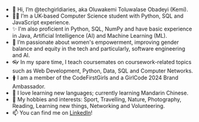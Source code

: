 - 👋 Hi, I’m @techgirldiaries, aka Oluwakemi Toluwalase Obadeyi (Kemi).
- 👩‍💻 I’m a UK-based Computer Science student with Python, SQL and JavaScript experience.
- ✨ I'm also proficient in Python, SQL, NumPy and have basic experience in Java, Artificial Intelligence (AI) and Machine Learning (ML). 
- 💪 I’m passionate about women's empowerment, improving gender balance and equity in the tech and particularly, software engineering and AI.
- 👓 In my spare time, I teach coursemates on coursework-related topics such as Web Development, Python, Data, SQL and Computer Networks.
- 🚺 I am a member of the CodeFirstGirls and a GirlCode 2024 Brand Ambassador. 
- 📙 I love learning new languages; currently learning Mandarin Chinese.
- 🛝 My hobbies and interests: Sport, Travelling, Nature, Photography, Reading, Learning new things, Networking and Volunteering.
- 📫 You can find me on [LinkedIn](linkedin.com/in/oluwakemi-obadeyi)! 

<!---
techgirldiaries/techgirldiaries is a ✨ special ✨ repository because its `README.md` (this file) appears on your GitHub profile.
You can click the Preview link to take a look at your changes.
--->
